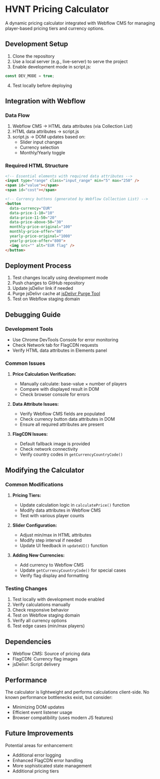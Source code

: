 # HVNT Pricing Calculator

A dynamic pricing calculator integrated with Webflow CMS for managing player-based pricing tiers and currency options.

## Development Setup

1. Clone the repository
2. Use a local server (e.g., live-server) to serve the project
3. Enable development mode in script.js:

```javascript
const DEV_MODE = true;
```

4. Test locally before deploying

## Integration with Webflow

### Data Flow

1. Webflow CMS → HTML data attributes (via Collection List)
2. HTML data attributes → script.js
3. script.js → DOM updates based on:
   - Slider input changes
   - Currency selection
   - Monthly/Yearly toggle

### Required HTML Structure

```html
<!-- Essential elements with required data attributes -->
<input type="range" class="input_range" min="5" max="250" />
<span id="value"></span>
<span id="cost"></span>

<!-- Currency buttons (generated by Webflow Collection List) -->
<button
  data-currency="EUR"
  data-price-1-10="10"
  data-price-11-50="20"
  data-price-above-50="30"
  monthly-price-original="100"
  monthly-price-offer="80"
  yearly-price-original="1000"
  yearly-price-offer="800">
  <img src="" alt="EUR flag" />
</button>
```

## Deployment Process

1. Test changes locally using development mode
2. Push changes to GitHub repository
3. Update jsDelivr link if needed
4. Purge jsDelivr cache at [jsDelivr Purge Tool](https://www.jsdelivr.com/tools/purge)
5. Test on Webflow staging domain

## Debugging Guide

### Development Tools

- Use Chrome DevTools Console for error monitoring
- Check Network tab for FlagCDN requests
- Verify HTML data attributes in Elements panel

### Common Issues

1. **Price Calculation Verification:**

   - Manually calculate: base-value × number of players
   - Compare with displayed result in DOM
   - Check browser console for errors

2. **Data Attribute Issues:**

   - Verify Webflow CMS fields are populated
   - Check currency button data attributes in DOM
   - Ensure all required attributes are present

3. **FlagCDN Issues:**
   - Default fallback image is provided
   - Check network connectivity
   - Verify country codes in `getCurrencyCountryCode()`

## Modifying the Calculator

### Common Modifications

1. **Pricing Tiers:**

   - Update calculation logic in `calculatePrice()` function
   - Modify data attributes in Webflow CMS
   - Test with various player counts

2. **Slider Configuration:**

   - Adjust min/max in HTML attributes
   - Modify step interval if needed
   - Update UI feedback in `updateUI()` function

3. **Adding New Currencies:**
   - Add currency to Webflow CMS
   - Update `getCurrencyCountryCode()` for special cases
   - Verify flag display and formatting

### Testing Changes

1. Test locally with development mode enabled
2. Verify calculations manually
3. Check responsive behavior
4. Test on Webflow staging domain
5. Verify all currency options
6. Test edge cases (min/max players)

## Dependencies

- Webflow CMS: Source of pricing data
- FlagCDN: Currency flag images
- jsDelivr: Script delivery

## Performance

The calculator is lightweight and performs calculations client-side. No known performance bottlenecks exist, but consider:

- Minimizing DOM updates
- Efficient event listener usage
- Browser compatibility (uses modern JS features)

## Future Improvements

Potential areas for enhancement:

- Additional error logging
- Enhanced FlagCDN error handling
- More sophisticated state management
- Additional pricing tiers

